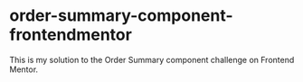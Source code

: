 # order-summary-component-frontendmentor
This is my solution to the Order Summary component challenge on Frontend Mentor.
